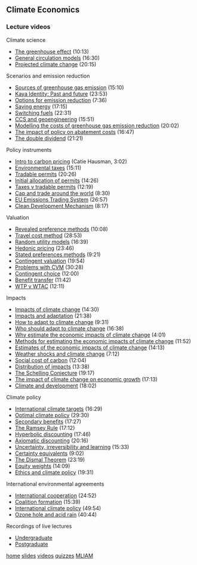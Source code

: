 ## Climate Economics
### Lecture videos

Climate science
* [The greenhouse effect](https://www.youtube.com/watch?v=s1mvSCXGVjM) (10:13)
* [General circulation models](https://www.youtube.com/watch?v=zHN7bm75mfE) (16:30)
* [Projected climate change](https://www.youtube.com/watch?v=3V_wUoYov3A) (20:15)

Scenarios and emission reduction
* [Sources of greenhouse gas emission](https://www.youtube.com/watch?v=M3pjsyIgSzQ) (15:10)
* [Kaya Identity: Past and future](https://www.youtube.com/watch?v=F1x2LLWsTu8) (23:53)
* [Options for emission reduction](https://www.youtube.com/watch?v=HFl08RLH2lo) (7:36)
* [Saving energy](https://www.youtube.com/watch?v=IrFJvqp_9dA) (17:15)
* [Switching fuels](https://www.youtube.com/watch?v=ijCoTxMmIqU) (22:31)
* [CCS and geoengineering](https://www.youtube.com/watch?v=dlNY98q0980) (15:51)
* [Modelling the costs of greenhouse gas emission reduction](https://www.youtube.com/watch?v=2FCjEUEl8mw) (20:02)
* [The impact of policy on abatement costs](https://www.youtube.com/watch?v=AENsbC_HrvQ) (16:47)
* [The double dividend](https://www.youtube.com/watch?v=D5cjOIqqi3Y) (21:21)

Policy instruments
* [Intro to carbon pricing](https://www.youtube.com/watch?v=xxtElseSkZM) (Catie Hausman, 3:02)
* [Environmental taxes](https://www.youtube.com/watch?v=0ClqpmnBc9c) (15:11)
* [Tradable permits](https://www.youtube.com/watch?v=hEFprzoPTMA) (20:26)
* [Initial allocation of permits](https://www.youtube.com/watch?v=gNqbUrUMoBw) (14:26)
* [Taxes v tradable permits](https://www.youtube.com/watch?v=rokJ5Ke-YWw) (12:19)
* [Cap and trade around the world](https://www.youtube.com/watch?v=Wv6QvWCHumg) (8:30)
* [EU Emissions Trading System](https://www.youtube.com/watch?v=vKii7i3_724) (26:57)
* [Clean Development Mechanism](https://www.youtube.com/watch?v=E-GHWcRa4Qc) (8:17)

Valuation
* [Revealed preference methods](https://www.youtube.com/watch?v=b2zdxqdQVPY) (10:08)
* [Travel cost method](https://www.youtube.com/watch?v=shUkXM1CR5E) (28:53)
* [Random utility models](https://www.youtube.com/watch?v=tSJ2Qdaramc) (16:39)
* [Hedonic pricing](https://www.youtube.com/watch?v=k9k1lJSpeDk) (23:46)
* [Stated preferences methods](https://www.youtube.com/watch?v=CP9UG2HJdCg) (9:21)
* [Contingent valuation](https://www.youtube.com/watch?v=E1c88NfA8vk) (19:54)
* [Problems with CVM](https://www.youtube.com/watch?v=qP_eUmLkBoU) (30:28)
* [Contingent choice](https://www.youtube.com/watch?v=R_IvN5Bkl84) (12:00)
* [Benefit transfer](https://www.youtube.com/watch?v=Wn3Zm2hMNwc) (11:42)
* [WTP v WTAC](https://www.youtube.com/watch?v=yyvu7ObJt_U) (12:11)

Impacts
* [Impacts of climate change](https://www.youtube.com/watch?v=hjlO8h9l5uk) (14:30)
* [Impacts and adaptation](https://www.youtube.com/watch?v=voD4P49SPto) (21:38)
* [How to adapt to climate change](https://www.youtube.com/watch?v=pMihVcWB7pE) (9:31)
* [Who should adapt to climate change](https://www.youtube.com/watch?v=8JARxUxa9dY) (16:38)
* [Why estimate the economic impacts of climate change](https://www.youtube.com/watch?v=-sj2dyN7igM) (4:01)
* [Methods for estimating the economic impacts of climate change](https://www.youtube.com/watch?v=nLaZgNiD8Zg) (11:52)
* [Estimates of the economic impacts of climate change](https://www.youtube.com/watch?v=2tPtRVBct0I) (14:13)
* [Weather shocks and climate change](https://www.youtube.com/watch?v=8u5QxqnbrIE) (7:12)
* [Social cost of carbon](https://www.youtube.com/watch?v=0EAPcIzqNg4) (12:04)
* [Distribution of impacts](https://www.youtube.com/watch?v=-HVQ8vvuuDA) (13:38)
* [The Schelling Conjecture](https://www.youtube.com/watch?v=HA87dUJvicE) (19:17)
* [The impact of climate change on economic growth](https://www.youtube.com/watch?v=Nbp-u2s68sY) (17:13)
* [Climate and development](https://www.youtube.com/watch?v=RLPAPS-srno) (18:02)


Climate policy
* [International climate targets](https://www.youtube.com/watch?v=8UUp7H5xKK4) (16:29)
* [Optimal climate policy](https://www.youtube.com/watch?v=zI7n26xV_vA) (29:30)
* [Secondary benefits](https://www.youtube.com/watch?v=2ZDDEraI0UI) (17:27)
* [The Ramsey Rule](https://www.youtube.com/watch?v=pCElOaM8HZc) (17:12)
* [Hyperbolic discounting](https://www.youtube.com/watch?v=OyYeDomwsHs) (17:46)
* [Axiomatic discounting](https://www.youtube.com/watch?v=FB-05Y9gzGk) (20:16)
* [Uncertainty, irreversibility and learning](https://www.youtube.com/watch?v=GI8k7KKCSMI) (15:33)
* [Certainty equivalents](https://www.youtube.com/watch?v=vmf5ruzTVZw) (9:02)
* [The Dismal Theorem](https://www.youtube.com/watch?v=K9emrJhk1jU) (23:19)
* [Equity weights](https://www.youtube.com/watch?v=DllhuB87Dz4) (14:09)
* [Ethics and climate policy](https://www.youtube.com/watch?v=AdqgnYO_MyY) (19:31)

International environmental agreements
* [International cooperation](https://www.youtube.com/watch?v=MdP2DDClZYM) (24:52)
* [Coalition formation](https://www.youtube.com/watch?v=9J9gckQJ1ow) (15:39)
* [International climate policy](https://www.youtube.com/watch?v=0mqPOMA2xIo) (49:54)
* [Ozone hole and acid rain](https://www.youtube.com/watch?v=_XfrOb4oJa0) (40:44)

Recordings of live lectures
* [Undergraduate](https://www.youtube.com/playlist?list=PLvvJAlifjaMZ9EXxFDL4O35YHd4i2t12l)
* [Postgraduate](https://www.youtube.com/playlist?list=PLvvJAlifjaMa4Z_J8Aho8W7F-nv0zgtpF)

[home](https://rtol.github.io/ClimateEconomics/)   [slides](https://rtol.github.io/ClimateEconomics/slide/)   [videos](https://rtol.github.io/ClimateEconomics/video/)   [quizzes](https://rtol.github.io/ClimateEconomics/quiz/)   [MLIAM](https://rtol.github.io/ClimateEconomics/mliam/)
